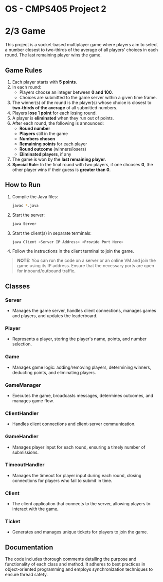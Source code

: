 # OS - CMPS405 Project 2
# 2/3 Game

This project is a socket-based multiplayer game where players aim to select a number closest to two-thirds of the average of all players' choices in each round. The last remaining player wins the game.

## Game Rules

1. Each player starts with **5 points**.
2. In each round:
   - Players choose an integer between **0 and 100**.
   - Choices are submitted to the game server within a given time frame.
3. The winner(s) of the round is the player(s) whose choice is closest to **two-thirds of the average** of all submitted numbers.
4. Players **lose 1 point** for each losing round.
5. A player is **eliminated** when they run out of points.
6. After each round, the following is announced:
   - **Round number**
   - **Players** still in the game
   - **Numbers chosen**
   - **Remaining points** for each player
   - **Round outcome** (winners/losers)
   - **Eliminated players**, if any
7. The game is won by the **last remaining player**.
8. **Special Rule**: In the final round with two players, if one chooses **0**, the other player wins if their guess is **greater than 0**.

## How to Run

1. Compile the Java files:
   ```sh
   javac *.java
   ```
2. Start the server:
   ```sh
   java Server
   ```
3. Start the client(s) in separate terminals:
   ```sh
   java Client <Server IP Address> <Provide Port Here>
   ```
4. Follow the instructions in the client terminal to join the game.


> **NOTE:** You can run the code on a server or an online VM and join the game using its IP address. Ensure that the necessary ports are open for inbound/outbound traffic.

## Classes

### Server
- Manages the game server, handles client connections, manages games and players, and updates the leaderboard.
  
### Player
- Represents a player, storing the player's name, points, and number selection.

### Game
- Manages game logic: adding/removing players, determining winners, deducting points, and eliminating players.

### GameManager
- Executes the game, broadcasts messages, determines outcomes, and manages game flow.

### ClientHandler
- Handles client connections and client-server communication.

### GameHandler
- Manages player input for each round, ensuring a timely number of submissions.

### TimeoutHandler
- Manages the timeout for player input during each round, closing connections for players who fail to submit in time.

### Client
- The client application that connects to the server, allowing players to interact with the game.

### Ticket
- Generates and manages unique tickets for players to join the game.

## Documentation

The code includes thorough comments detailing the purpose and functionality of each class and method. It adheres to best practices in object-oriented programming and employs synchronization techniques to ensure thread safety.
